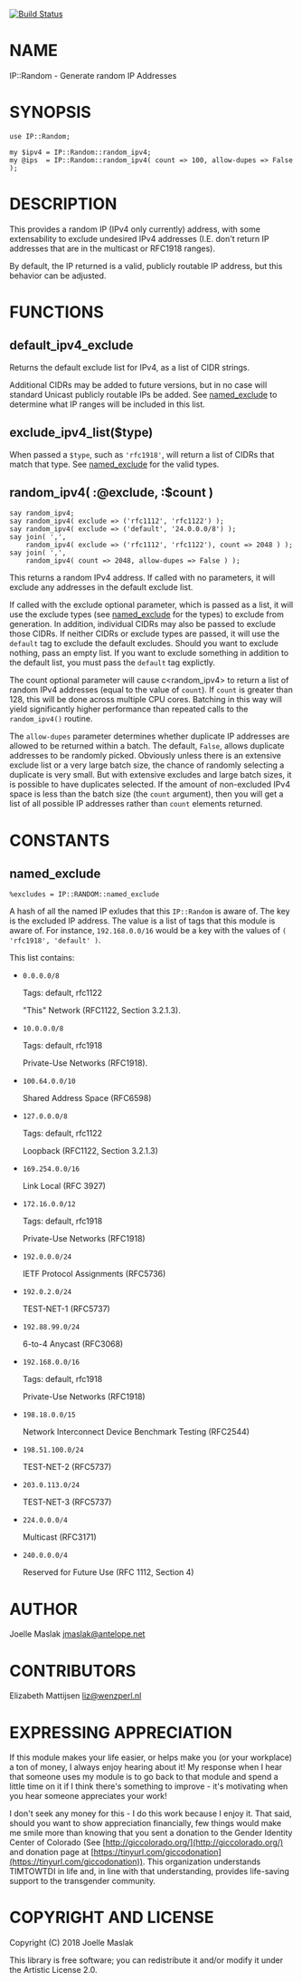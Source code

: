[![Build Status](https://travis-ci.org/jmaslak/Perl6-IP-Random.svg?branch=master)](https://travis-ci.org/jmaslak/Perl6-IP-Random)

NAME
====

IP::Random - Generate random IP Addresses

SYNOPSIS
========

    use IP::Random;

    my $ipv4 = IP::Random::random_ipv4;
    my @ips  = IP::Random::random_ipv4( count => 100, allow-dupes => False );

DESCRIPTION
===========

This provides a random IP (IPv4 only currently) address, with some extensability to exclude undesired IPv4 addresses (I.E. don't return IP addresses that are in the multicast or RFC1918 ranges).

By default, the IP returned is a valid, publicly routable IP address, but this behavior can be adjusted.

FUNCTIONS
=========

default_ipv4_exclude
--------------------

Returns the default exclude list for IPv4, as a list of CIDR strings.

Additional CIDRs may be added to future versions, but in no case will standard Unicast publicly routable IPs be added. See [named_exclude](named_exclude) to determine what IP ranges will be included in this list.

exclude_ipv4_list($type)
------------------------

When passed a `$type`, such as `'rfc1918'`, will return a list of CIDRs that match that type. See [named_exclude](named_exclude) for the valid types.

random_ipv4( :@exclude, :$count )
---------------------------------

    say random_ipv4;
    say random_ipv4( exclude => ('rfc1112', 'rfc1122') );
    say random_ipv4( exclude => ('default', '24.0.0.0/8') );
    say join( ',',
        random_ipv4( exclude => ('rfc1112', 'rfc1122'), count => 2048 ) );
    say join( ',',
        random_ipv4( count => 2048, allow-dupes => False ) );

This returns a random IPv4 address. If called with no parameters, it will exclude any addresses in the default exclude list.

If called with the exclude optional parameter, which is passed as a list, it will use the exclude types (see [named_exclude](named_exclude) for the types) to exclude from generation. In addition, individual CIDRs may also be passed to exclude those CIDRs. If neither CIDRs or exclude types are passed, it will use the `default` tag to exclude the default excludes. Should you want to exclude nothing, pass an empty list. If you want to exclude something in addition to the default list, you must pass the `default` tag explictly.

The count optional parameter will cause c<random_ipv4> to return a list of random IPv4 addresses (equal to the value of `count`). If `count` is greater than 128, this will be done across multiple CPU cores. Batching in this way will yield significantly higher performance than repeated calls to the `random_ipv4()` routine.

The `allow-dupes` parameter determines whether duplicate IP addresses are allowed to be returned within a batch. The default, `False`, allows duplicate addresses to be randomly picked. Obviously unless there is an extensive exclude list or a very large batch size, the chance of randomly selecting a duplicate is very small. But with extensive excludes and large batch sizes, it is possible to have duplicates selected. If the amount of non-excluded IPv4 space is less than the batch size (the `count` argument), then you will get a list of all possible IP addresses rather than `count` elements returned.

CONSTANTS
=========

named_exclude
-------------

    %excludes = IP::RANDOM::named_exclude

A hash of all the named IP exludes that this `IP::Random` is aware of. The key is the excluded IP address. The value is a list of tags that this module is aware of. For instance, `192.168.0.0/16` would be a key with the values of `( 'rfc1918', 'default' )`.

This list contains:

  * `0.0.0.0/8`

    Tags: default, rfc1122

    "This" Network (RFC1122, Section 3.2.1.3).

  * `10.0.0.0/8`

    Tags: default, rfc1918

    Private-Use Networks (RFC1918).

  * `100.64.0.0/10`

    Shared Address Space (RFC6598)

  * `127.0.0.0/8`

    Tags: default, rfc1122

    Loopback (RFC1122, Section 3.2.1.3)

  * `169.254.0.0/16`

    Link Local (RFC 3927)

  * `172.16.0.0/12`

    Tags: default, rfc1918

    Private-Use Networks (RFC1918)

  * `192.0.0.0/24`

    IETF Protocol Assignments (RFC5736)

  * `192.0.2.0/24`

    TEST-NET-1 (RFC5737)

  * `192.88.99.0/24`

    6-to-4 Anycast (RFC3068)

  * `192.168.0.0/16`

    Tags: default, rfc1918

    Private-Use Networks (RFC1918)

  * `198.18.0.0/15`

    Network Interconnect Device Benchmark Testing (RFC2544)

  * `198.51.100.0/24`

    TEST-NET-2 (RFC5737)

  * `203.0.113.0/24`

    TEST-NET-3 (RFC5737)

  * `224.0.0.0/4`

    Multicast (RFC3171)

  * `240.0.0.0/4`

    Reserved for Future Use (RFC 1112, Section 4)

AUTHOR
======

Joelle Maslak <jmaslak@antelope.net>

CONTRIBUTORS
============

Elizabeth Mattijsen <liz@wenzperl.nl>

EXPRESSING APPRECIATION
=======================

If this module makes your life easier, or helps make you (or your workplace) a ton of money, I always enjoy hearing about it! My response when I hear that someone uses my module is to go back to that module and spend a little time on it if I think there's something to improve - it's motivating when you hear someone appreciates your work!

I don't seek any money for this - I do this work because I enjoy it. That said, should you want to show appreciation financially, few things would make me smile more than knowing that you sent a donation to the Gender Identity Center of Colorado (See [http://giccolorado.org/](http://giccolorado.org/) and donation page at [https://tinyurl.com/giccodonation](https://tinyurl.com/giccodonation)). This organization understands TIMTOWTDI in life and, in line with that understanding, provides life-saving support to the transgender community.

COPYRIGHT AND LICENSE
=====================

Copyright (C) 2018 Joelle Maslak

This library is free software; you can redistribute it and/or modify it under the Artistic License 2.0.

